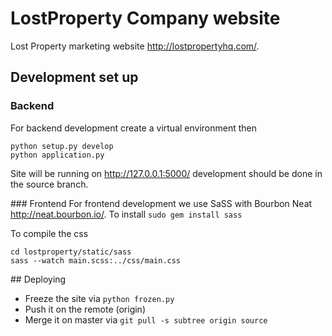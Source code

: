 # LostProperty Company website

Lost Property marketing website http://lostpropertyhq.com/.

## Development set up
### Backend
For backend development create a virtual environment then
```
python setup.py develop
python application.py
```
Site will be running on http://127.0.0.1:5000/ development should be done in the source branch.

### Frontend
For frontend development we use SaSS with Bourbon Neat http://neat.bourbon.io/. To install
`sudo gem install sass`

To compile the css
```
cd lostproperty/static/sass
sass --watch main.scss:../css/main.css
```

## Deploying
- Freeze the site via `python frozen.py`
- Push it on the remote (origin)
- Merge it on master via `git pull -s subtree origin source`
